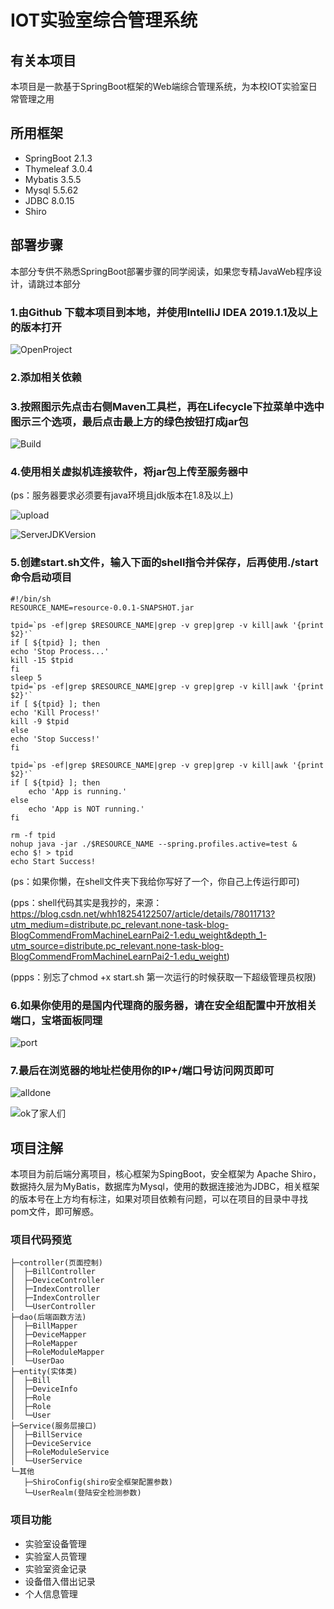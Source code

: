 # IOT实验室综合管理系统

## 有关本项目

本项目是一款基于SpringBoot框架的Web端综合管理系统，为本校IOT实验室日常管理之用

## 所用框架

* SpringBoot 2.1.3
* Thymeleaf 3.0.4
* Mybatis 3.5.5
* Mysql 5.5.62
* JDBC 8.0.15
* Shiro 

## 部署步骤

本部分专供不熟悉SpringBoot部署步骤的同学阅读，如果您专精JavaWeb程序设计，请跳过本部分

### 1.由Github 下载本项目到本地，并使用IntelliJ IDEA 2019.1.1及以上的版本打开

![OpenProject](https://github.com/SteveMiller233/LabManagementSystem/blob/master/screenshot/OpenProject.png)

### 2.添加相关依赖

### 3.按照图示先点击右侧Maven工具栏，再在Lifecycle下拉菜单中选中图示三个选项，最后点击最上方的绿色按钮打成jar包

![Build](https://github.com/SteveMiller233/LabManagementSystem/blob/master/screenshot/Build.png)

### 4.使用相关虚拟机连接软件，将jar包上传至服务器中

(ps：服务器要求必须要有java环境且jdk版本在1.8及以上)

![upload](https://github.com/SteveMiller233/LabManagementSystem/blob/master/screenshot/upload.png)

![ServerJDKVersion](https://github.com/SteveMiller233/LabManagementSystem/blob/master/screenshot/ServerJDKVersion.png)

### 5.创建start.sh文件，输入下面的shell指令并保存，后再使用./start命令启动项目

```
#!/bin/sh
RESOURCE_NAME=resource-0.0.1-SNAPSHOT.jar
 
tpid=`ps -ef|grep $RESOURCE_NAME|grep -v grep|grep -v kill|awk '{print $2}'`
if [ ${tpid} ]; then
echo 'Stop Process...'
kill -15 $tpid
fi
sleep 5
tpid=`ps -ef|grep $RESOURCE_NAME|grep -v grep|grep -v kill|awk '{print $2}'`
if [ ${tpid} ]; then
echo 'Kill Process!'
kill -9 $tpid
else
echo 'Stop Success!'
fi
 
tpid=`ps -ef|grep $RESOURCE_NAME|grep -v grep|grep -v kill|awk '{print $2}'`
if [ ${tpid} ]; then
    echo 'App is running.'
else
    echo 'App is NOT running.'
fi
 
rm -f tpid
nohup java -jar ./$RESOURCE_NAME --spring.profiles.active=test &
echo $! > tpid
echo Start Success!
```

(ps：如果你懒，在shell文件夹下我给你写好了一个，你自己上传运行即可)

(pps：shell代码其实是我抄的，来源：https://blog.csdn.net/whh18254122507/article/details/78011713?utm_medium=distribute.pc_relevant.none-task-blog-BlogCommendFromMachineLearnPai2-1.edu_weight&depth_1-utm_source=distribute.pc_relevant.none-task-blog-BlogCommendFromMachineLearnPai2-1.edu_weight)

(ppps：别忘了chmod +x start.sh 第一次运行的时候获取一下超级管理员权限)

### 6.如果你使用的是国内代理商的服务器，请在安全组配置中开放相关端口，宝塔面板同理

![port](https://github.com/SteveMiller233/LabManagementSystem/blob/master/screenshot/port.png)

### 7.最后在浏览器的地址栏使用你的IP+/端口号访问网页即可

![alldone](https://github.com/SteveMiller233/LabManagementSystem/blob/master/screenshot/run%20successed.png)

![ok了家人们](https://github.com/SteveMiller233/LabManagementSystem/blob/master/screenshot/ok.png)

## 项目注解

本项目为前后端分离项目，核心框架为SpingBoot，安全框架为 Apache Shiro，数据持久层为MyBatis，数据库为Mysql，使用的数据连接池为JDBC，相关框架的版本号在上方均有标注，如果对项目依赖有问题，可以在项目的目录中寻找pom文件，即可解惑。

### 项目代码预览
```
├─controller(页面控制)
│  ├─BillController
│  ├─DeviceController
│  ├─IndexController
│  ├─IndexController
│  └─UserController
├─dao(后端函数方法)
│  ├─BillMapper
│  ├─DeviceMapper
│  ├─RoleMapper
│  ├─RoleModuleMapper
│  └─UserDao
├─entity(实体类)
│  ├─Bill
│  ├─DeviceInfo
│  ├─Role
│  ├─Role
│  └─User
├─Service(服务层接口)
│  ├─BillService
│  ├─DeviceService
│  ├─RoleModuleService
│  └─UserService
└─其他
   ├─ShiroConfig(shiro安全框架配置参数)
   └─UserRealm(登陆安全检测参数)
```

### 项目功能
 
* 实验室设备管理
* 实验室人员管理
* 实验室资金记录
* 设备借入借出记录
* 个人信息管理
